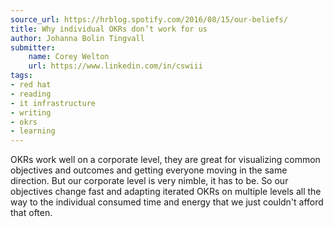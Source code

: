 ```yaml
---
source_url: https://hrblog.spotify.com/2016/08/15/our-beliefs/
title: Why individual OKRs don’t work for us
author: Johanna Bolin Tingvall
submitter:
    name: Corey Welton
    url: https://www.linkedin.com/in/cswiii
tags:
- red hat
- reading
- it infrastructure
- writing
- okrs
- learning
---
```


OKRs work well on a corporate level, they are great for visualizing common objectives and outcomes and getting everyone moving in the same direction. But our corporate level is very nimble, it has to be. So our objectives change fast and adapting iterated OKRs on multiple levels all the way to the individual consumed time and energy that we just couldn't afford that often.
